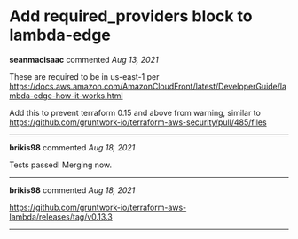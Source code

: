 # Add required_providers block to lambda-edge

**seanmacisaac** commented *Aug 13, 2021*

These are required to be in us-east-1 per
https://docs.aws.amazon.com/AmazonCloudFront/latest/DeveloperGuide/lambda-edge-how-it-works.html

Add this to prevent terraform 0.15 and above from warning,
similar to https://github.com/gruntwork-io/terraform-aws-security/pull/485/files
<br />
***


**brikis98** commented *Aug 18, 2021*

Tests passed! Merging now.
***

**brikis98** commented *Aug 18, 2021*

https://github.com/gruntwork-io/terraform-aws-lambda/releases/tag/v0.13.3
***


